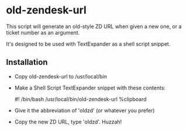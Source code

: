 # old-zendesk-url
This script will generate an old-style ZD URL when given a new one, or a ticket number as an argument.

It's designed to be used with TextExpander as a shell script snippet.

## Installation
* Copy old-zendesk-url to /usr/local/bin
* Make a Shell Script TextExpander snippet with these contents:

    #! /bin/bash
    /usr/local/bin/old-zendesk-url %clipboard
* Give it the abbreviation of 'oldzd' (or whatever you prefer)
* Copy the new ZD URL, type 'oldzd'. Huzzah!
